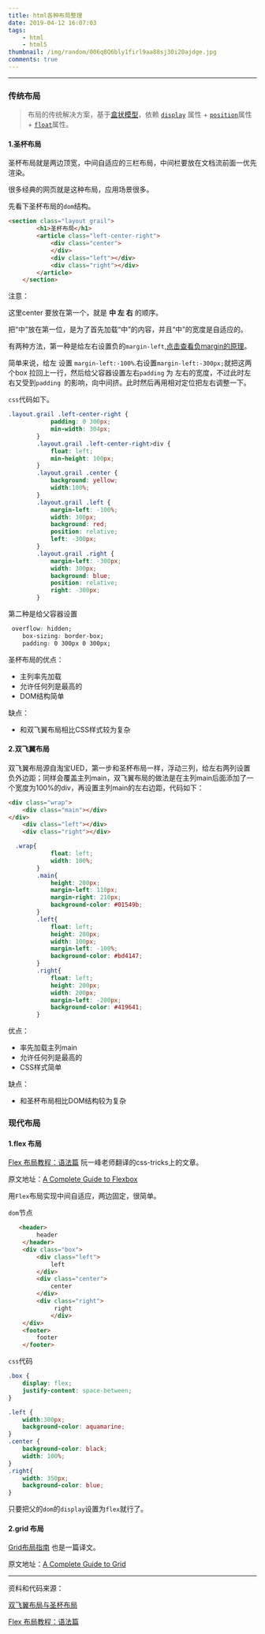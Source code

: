 ```yaml
---
title: html各种布局整理
date: 2019-04-12 16:07:03
tags:
    - html
    - html5
thumbnail: /img/random/006q8Q6bly1firl9aa88sj30i20ajdge.jpg
comments: true
---
```


------

### 传统布局

> 布局的传统解决方案，基于[盒状模型](https://developer.mozilla.org/en-US/docs/Web/CSS/box_model)，依赖 [`display`](https://developer.mozilla.org/en-US/docs/Web/CSS/display) 属性 + [`position`](https://developer.mozilla.org/en-US/docs/Web/CSS/position)属性 + [`float`](https://developer.mozilla.org/en-US/docs/Web/CSS/float)属性。

#### 1.圣杯布局

圣杯布局就是两边顶宽，中间自适应的三栏布局，中间栏要放在文档流前面一优先渲染。

很多经典的网页就是这种布局，应用场景很多。

先看下圣杯布局的`dom`结构。

```html
<section class="layout grail">
        <h1>圣杯布局</h1>
        <article class="left-center-right">
            <div class="center">
            </div>
            <div class="left"></div>
            <div class="right"></div>
        </article>
    </section>
```

注意：

这里center 要放在第一个，就是 **中 左 右** 的顺序。

把“中”放在第一位，是为了首先加载“中”的内容，并且“中”的宽度是自适应的。



有两种方法，第一种是给左右设置负的`margin-left`,[点击查看负margin的原理](http://www.cnblogs.com/2050/archive/2012/08/13/2636467.html#2457812)。

简单来说，给左 设置 `margin-left:-100%`.右设置`margin-left:-300px;`就把这两个box 拉回上一行，然后给父容器设置左右`padding` 为 左右的宽度，不过此时左右又受到`padding `的影响，向中间挤。此时然后再用相对定位把左右调整一下。

`css`代码如下。

```css
.layout.grail .left-center-right {
            padding: 0 300px;
            min-width: 304px;
        }
        .layout.grail .left-center-right>div {
            float: left;
            min-height: 100px;
        }
        .layout.grail .center {
            background: yellow;
            width:100%;
        }
        .layout.grail .left {
            margin-left: -100%;
            width: 300px;
            background: red;
            position: relative;
            left: -300px;
        }
        .layout.grail .right {
            margin-left: -300px;
            width: 300px;
            background: blue;
            position: relative;
            right: -300px;
        }
```

第二种是给父容器设置

```css
 overflow: hidden;
    box-sizing: border-box;
    padding: 0 300px 0 300px;
```

圣杯布局的优点：

- 主列率先加载
- 允许任何列是最高的
- DOM结构简单

缺点：

- 和双飞翼布局相比CSS样式较为复杂



####  2.**双飞翼布局**

双飞翼布局源自淘宝UED，第一步和圣杯布局一样，浮动三列，给左右两列设置负外边距；同样会覆盖主列main，双飞翼布局的做法是在主列main后面添加了一个宽度为100%的div，再设置主列main的左右边距，代码如下：

```html
<div class="wrap">
    <div class="main"></div>
</div>
    <div class="left"></div>
    <div class="right"></div>
```

```css
  .wrap{
            float: left;
            width: 100%;
        }
        .main{
            height: 200px;
            margin-left: 110px;
            margin-right: 210px;
            background-color: #01549b;
        }
        .left{
            float: left;
            height: 200px;
            width: 100px;
            margin-left: -100%;
            background-color: #bd4147;
        }
        .right{
            float: left;
            height: 200px;
            width: 200px;
            margin-left: -200px;
            background-color: #419641;
        }
```



优点：

- 率先加载主列main
- 允许任何列是最高的
- CSS样式简单

缺点：

- 和圣杯布局相比DOM结构较为复杂



### 现代布局

#### 1.flex 布局

[Flex 布局教程：语法篇](http://www.ruanyifeng.com/blog/2015/07/flex-grammar.html)  阮一峰老师翻译的css-tricks上的文章。

原文地址：[A Complete Guide to Flexbox](https://css-tricks.com/snippets/css/a-guide-to-flexbox/)



用`Flex`布局实现中间自适应，两边固定，很简单。

`dom`节点

```html
   <header>
        header
    </header>
    <div class="box">
        <div class="left"> 
            left
        </div>
        <div class="center"> 
            center
        </div>
        <div class="right">
             right
            </div>
    </div>
    <footer>
        footer
    </footer>
```

`css`代码

```css
.box {
    display: flex;
    justify-content: space-between;
}

.left {
    width:300px;
    background-color: aquamarine;
}
.center {
    background-color: black;
    width: 100%;
}
.right{
    width: 350px;
	background-color: blue;
}
```

只要把父的`dom`的`display`设置为`flex`就行了。



#### 2.grid 布局

[Grid布局指南](https://www.jianshu.com/p/d183265a8dad)  也是一篇译文。

原文地址：[A Complete Guide to Grid](https://css-tricks.com/snippets/css/complete-guide-grid/#prop-grid-column-row)



------

资料和代码来源：

[双飞翼布局与圣杯布局](https://zhuanlan.zhihu.com/p/25353247)

[Flex 布局教程：语法篇](http://www.ruanyifeng.com/blog/2015/07/flex-grammar.html)